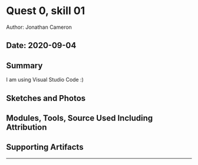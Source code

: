 #  Quest 0, skill 01

Author: Jonathan Cameron    

Date: 2020-09-04
-----

## Summary
I am using Visual Studio Code :)

## Sketches and Photos


## Modules, Tools, Source Used Including Attribution


## Supporting Artifacts


-----
